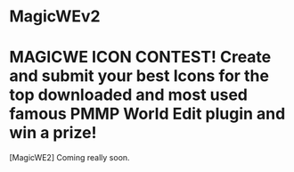 # MagicWEv2

# MAGICWE ICON CONTEST! Create and submit your best Icons for the top downloaded and most used  famous PMMP World Edit plugin and win a prize!

[MagicWE2] Coming really soon.
